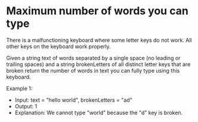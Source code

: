 # Maximum number of words you can type

There is a malfunctioning keyboard where some letter keys do not work. All other keys on the keyboard work properly.

Given a string text of words separated by a single space (no leading or trailing spaces) and a string brokenLetters of all distinct letter keys that are broken return the number of words in text you can fully type using this keyboard.

Example 1:

- Input: text = "hello world", brokenLetters = "ad"
- Output: 1
- Explanation: We cannot type "world" because the "d" key is broken.
